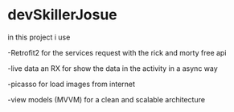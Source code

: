 # devSkillerJosue
 
in this project i use

-Retrofit2 for the services request with the rick and morty free api

-live data an RX for show the data in the activity in a async way

-picasso for load images from internet

-view models (MVVM) for a clean and scalable architecture